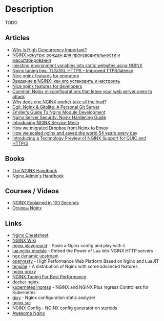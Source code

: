 # Description

TODO


## Articles

- [Why Is High Concurrency Important?](https://aosabook.org/en/nginx.html)
- [NGINX изнутри: рожден для производительности и масштабирования](https://habr.com/ru/post/260065/)
- [Injecting environment variables into static websites using NGINX](https://www.innoq.com/de/blog/nginx-ssi-env/)
- [Nginx tuning tips: TLS/SSL HTTPS – Improved TTFB/latency](https://haydenjames.io/nginx-tuning-tips-tls-ssl-https-ttfb-latency/)
- [Nice nginx features for operators](https://alex.dzyoba.com/blog/nginx-features-for-operators/)
- [Введение в NGINX: как его установить и настроить](https://proglib.io/p/nginx)
- [Nice nginx features for developers](https://alex.dzyoba.com/blog/nginx-features-for-developers/)
- [Common Nginx misconfigurations that leave your web server open to attack](https://blog.detectify.com/2020/11/10/common-nginx-misconfigurations/)
- [Why does one NGINX worker take all the load?](https://blog.cloudflare.com/the-sad-state-of-linux-socket-balancing/)
- [Cgit, Nginx & Gitolite: A Personal Git Server](https://bryanbrattlof.com/cgit-nginx-gitolite-a-personal-git-server/)
- [Emiller’s Guide To Nginx Module Development](https://www.evanmiller.org/nginx-modules-guide.html)
- [Nginx Server Security: Nginx Hardening Guide](https://beaglesecurity.com/blog/article/nginx-server-security.html)
- [Introducing NGINX Service Mesh](https://www.nginx.com/blog/introducing-nginx-service-mesh/)
- [How we migrated Dropbox from Nginx to Envoy](https://dropbox.tech/infrastructure/how-we-migrated-dropbox-from-nginx-to-envoy)
- [How we scaled nginx and saved the world 54 years every day](https://blog.cloudflare.com/how-we-scaled-nginx-and-saved-the-world-54-years-every-day/)
- [Introducing a Technology Preview of NGINX Support for QUIC and HTTP/3](https://www.nginx.com/blog/introducing-technology-preview-nginx-support-for-quic-http-3/)


## Books

- [The NGINX Handbook](https://www.freecodecamp.org/news/the-nginx-handbook/)
- [Nginx Admin's Handbook](https://github.com/trimstray/nginx-admins-handbook)


## Courses / Videos

- [NGINX Explained in 100 Seconds](https://youtu.be/JKxlsvZXG7c)
- [Основы Nginx](https://youtube.com/playlist?list=PLhgRAQ8BwWFa7ulOkX0qi5UfVizGD_-Rc)


## Links

- [Nginx Cheatsheet](https://vishnu.hashnode.dev/nginx-cheatsheet)
- [NGINX Wiki](https://www.nginx.com/resources/wiki/)
- [nginx playground](https://nginx-playground.wizardzines.com/) - Paste a Nginx config and play with it
- [lua nginx module](https://github.com/openresty/lua-nginx-module) - Embed the Power of Lua into NGINX HTTP servers
- [ngx dynamic upstream](https://github.com/cubicdaiya/ngx_dynamic_upstream)
- [openresty](https://github.com/openresty/openresty) - High Performance Web Platform Based on Nginx and LuaJIT
- [tengine](https://github.com/alibaba/tengine) - A distribution of Nginx with some advanced features
- [nginx proxy](https://github.com/nginx-proxy/nginx-proxy)
- [NGINX Tuning For Best Performance](https://github.com/denji/nginx-tuning)
- [docker nginx](https://github.com/nginxinc/docker-nginx)
- [kubernetes ingress](https://github.com/nginxinc/kubernetes-ingress) - NGINX and NGINX Plus Ingress Controllers for Kubernetes
- [gixy](https://github.com/yandex/gixy) - Nginx configuration static analyzer
- [nginx src](https://github.com/nginx/nginx)
- [NGINX Config](https://github.com/digitalocean/nginxconfig.io) - NGINX config generator on steroids
- [Awesome Nginx](https://github.com/agile6v/awesome-nginx)
